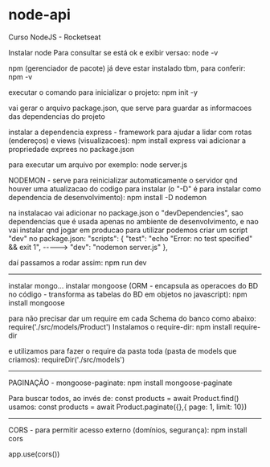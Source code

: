 # node-api
Curso NodeJS - Rocketseat

Instalar node
Para consultar se está ok e exibir versao: 
node -v

npm (gerenciador de pacote) já deve estar instalado tbm, para conferir:
npm -v

executar o comando para inicializar o projeto:
npm init -y

vai gerar o arquivo package.json, que serve para guardar as informacoes das dependencias do projeto

instalar a dependencia express - framework para ajudar a lidar com rotas (endereços) e views (visualizacoes):
npm install express 
vai adicionar a propriedade exprees no package.json

para executar um arquivo por exemplo:
node server.js

NODEMON - serve para reinicializar automaticamente o servidor qnd houver uma atualizacao do codigo
para instalar (o "-D" é para instalar como dependencia de desenvolvimento):
npm install -D nodemon

na instalacao vai adicionar no package.json o "devDependencies", sao dependencias que é usada apenas no ambiente de desenvolvimento, e nao vai instalar qnd jogar em producao
para utilizar podemos criar um script "dev" no package.json:
		  "scripts": {
			"test": "echo \"Error: no test specified\" && exit 1",
----->    	"dev": "nodemon server.js"
			},
			
daí passamos a rodar assim:
npm run dev

--------------------------------------------

instalar mongo...
instalar mongoose (ORM - encapsula as operacoes do BD no código - transforma as tabelas do BD em objetos no javascript):
npm install mongoose

para não precisar dar um require em cada Schema do banco como abaixo:
require('./src/models/Product')
Instalamos o require-dir:
npm install require-dir

e utilizamos para fazer o require da pasta toda (pasta de models que criamos):
requireDir('./src/models')

-----------------------------------------
PAGINAÇÃO - mongoose-paginate:
npm install mongoose-paginate

Para buscar todos, ao invés de:
const products = await Product.find()
usamos:
const products = await Product.paginate({},{ page: 1, limit: 10})			

-----------------------------------------
CORS - para permitir acesso externo (domínios, segurança):
npm install cors

app.use(cors())